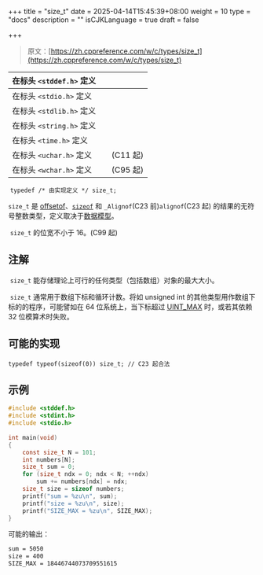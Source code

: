 +++
title = "size_t"
date = 2025-04-14T15:45:39+08:00
weight = 10
type = "docs"
description = ""
isCJKLanguage = true
draft = false

+++

> 原文：[https://zh.cppreference.com/w/c/types/size_t](https://zh.cppreference.com/w/c/types/size_t)

| 在标头 `<stddef.h>` 定义 |      |          |
| ------------------------ | ---- | -------- |
| 在标头 `<stdio.h>` 定义  |      |          |
| 在标头 `<stdlib.h>` 定义 |      |          |
| 在标头 `<string.h>` 定义 |      |          |
| 在标头 `<time.h>` 定义   |      |          |
| 在标头 `<uchar.h>` 定义  |      | (C11 起) |
| 在标头 `<wchar.h>` 定义  |      | (C95 起) |

​	`typedef /* 由实现定义 */ size_t;`	

`size_t` 是 [offsetof](https://zh.cppreference.com/w/c/types/offsetof)、[`sizeof`](https://zh.cppreference.com/w/c/language/sizeof) 和 `_Alignof`(C23 前)`alignof`(C23 起) 的结果的无符号整数类型，定义取决于[数据模型](https://zh.cppreference.com/w/c/language/arithmetic_types#.E6.95.B0.E6.8D.AE.E6.A8.A1.E5.9E.8B)。

​	`size_t` 的位宽不小于 16。(C99 起)

## 注解

​	`size_t` 能存储理论上可行的任何类型（包括数组）对象的最大大小。

​	`size_t` 通常用于数组下标和循环计数。将如 unsigned int 的其他类型用作数组下标的的程序，可能譬如在 64 位系统上，当下标超过 [UINT_MAX](https://zh.cppreference.com/w/c/types/limits) 时，或若其依赖 32 位模算术时失败。

## 可能的实现

```
typedef typeof(sizeof(0)) size_t; // C23 起合法
```

## 示例

```c
#include <stddef.h>
#include <stdint.h>
#include <stdio.h>
 
int main(void)
{
    const size_t N = 101;
    int numbers[N];
    size_t sum = 0;
    for (size_t ndx = 0; ndx < N; ++ndx)
        sum += numbers[ndx] = ndx;
    size_t size = sizeof numbers;
    printf("sum = %zu\n", sum);
    printf("size = %zu\n", size);
    printf("SIZE_MAX = %zu\n", SIZE_MAX);
}
```

可能的输出：

```txt
sum = 5050
size = 400
SIZE_MAX = 18446744073709551615
```
